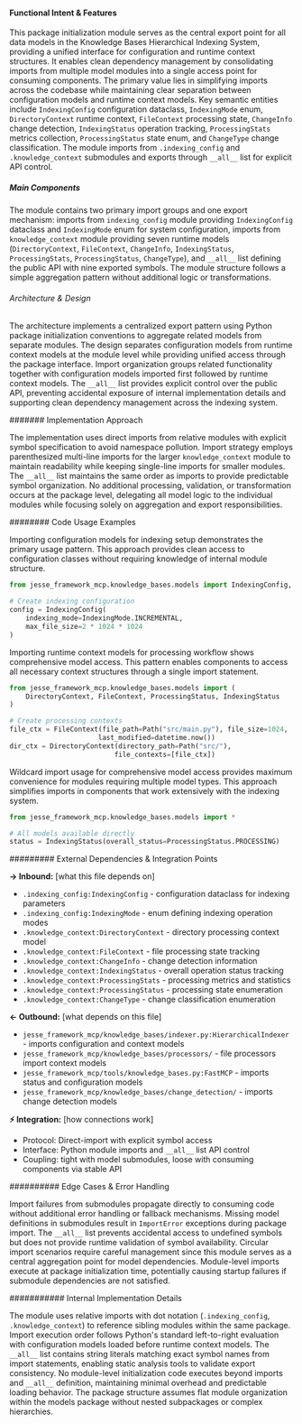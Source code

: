 <!-- CACHE_METADATA_START -->
<!-- Source File: {PROJECT_ROOT}/jesse-framework-mcp/jesse_framework_mcp/knowledge_bases/models/__init__.py -->
<!-- Cached On: 2025-07-04T08:19:53.316312 -->
<!-- Source Modified: 2025-07-01T13:06:29.862746 -->
<!-- Cache Version: 1.0 -->
<!-- CACHE_METADATA_END -->

#### Functional Intent & Features

This package initialization module serves as the central export point for all data models in the Knowledge Bases Hierarchical Indexing System, providing a unified interface for configuration and runtime context structures. It enables clean dependency management by consolidating imports from multiple model modules into a single access point for consuming components. The primary value lies in simplifying imports across the codebase while maintaining clear separation between configuration models and runtime context models. Key semantic entities include `IndexingConfig` configuration dataclass, `IndexingMode` enum, `DirectoryContext` runtime context, `FileContext` processing state, `ChangeInfo` change detection, `IndexingStatus` operation tracking, `ProcessingStats` metrics collection, `ProcessingStatus` state enum, and `ChangeType` change classification. The module imports from `.indexing_config` and `.knowledge_context` submodules and exports through `__all__` list for explicit API control.

##### Main Components

The module contains two primary import groups and one export mechanism: imports from `indexing_config` module providing `IndexingConfig` dataclass and `IndexingMode` enum for system configuration, imports from `knowledge_context` module providing seven runtime models (`DirectoryContext`, `FileContext`, `ChangeInfo`, `IndexingStatus`, `ProcessingStats`, `ProcessingStatus`, `ChangeType`), and `__all__` list defining the public API with nine exported symbols. The module structure follows a simple aggregation pattern without additional logic or transformations.

###### Architecture & Design

The architecture implements a centralized export pattern using Python package initialization conventions to aggregate related models from separate modules. The design separates configuration models from runtime context models at the module level while providing unified access through the package interface. Import organization groups related functionality together with configuration models imported first followed by runtime context models. The `__all__` list provides explicit control over the public API, preventing accidental exposure of internal implementation details and supporting clean dependency management across the indexing system.

####### Implementation Approach

The implementation uses direct imports from relative modules with explicit symbol specification to avoid namespace pollution. Import strategy employs parenthesized multi-line imports for the larger `knowledge_context` module to maintain readability while keeping single-line imports for smaller modules. The `__all__` list maintains the same order as imports to provide predictable symbol organization. No additional processing, validation, or transformation occurs at the package level, delegating all model logic to the individual modules while focusing solely on aggregation and export responsibilities.

######## Code Usage Examples

Importing configuration models for indexing setup demonstrates the primary usage pattern. This approach provides clean access to configuration classes without requiring knowledge of internal module structure.

```python
from jesse_framework_mcp.knowledge_bases.models import IndexingConfig, IndexingMode

# Create indexing configuration
config = IndexingConfig(
    indexing_mode=IndexingMode.INCREMENTAL,
    max_file_size=2 * 1024 * 1024
)
```

Importing runtime context models for processing workflow shows comprehensive model access. This pattern enables components to access all necessary context structures through a single import statement.

```python
from jesse_framework_mcp.knowledge_bases.models import (
    DirectoryContext, FileContext, ProcessingStatus, IndexingStatus
)

# Create processing contexts
file_ctx = FileContext(file_path=Path("src/main.py"), file_size=1024, 
                      last_modified=datetime.now())
dir_ctx = DirectoryContext(directory_path=Path("src/"), 
                          file_contexts=[file_ctx])
```

Wildcard import usage for comprehensive model access provides maximum convenience for modules requiring multiple model types. This approach simplifies imports in components that work extensively with the indexing system.

```python
from jesse_framework_mcp.knowledge_bases.models import *

# All models available directly
status = IndexingStatus(overall_status=ProcessingStatus.PROCESSING)
```

######### External Dependencies & Integration Points

**→ Inbound:** [what this file depends on]
- `.indexing_config:IndexingConfig` - configuration dataclass for indexing parameters
- `.indexing_config:IndexingMode` - enum defining indexing operation modes
- `.knowledge_context:DirectoryContext` - directory processing context model
- `.knowledge_context:FileContext` - file processing state tracking
- `.knowledge_context:ChangeInfo` - change detection information
- `.knowledge_context:IndexingStatus` - overall operation status tracking
- `.knowledge_context:ProcessingStats` - processing metrics and statistics
- `.knowledge_context:ProcessingStatus` - processing state enumeration
- `.knowledge_context:ChangeType` - change classification enumeration

**← Outbound:** [what depends on this file]
- `jesse_framework_mcp/knowledge_bases/indexer.py:HierarchicalIndexer` - imports configuration and context models
- `jesse_framework_mcp/knowledge_bases/processors/` - file processors import context models
- `jesse_framework_mcp/tools/knowledge_bases.py:FastMCP` - imports status and configuration models
- `jesse_framework_mcp/knowledge_bases/change_detection/` - imports change detection models

**⚡ Integration:** [how connections work]
- Protocol: Direct-import with explicit symbol access
- Interface: Python module imports and `__all__` list API control
- Coupling: tight with model submodules, loose with consuming components via stable API

########## Edge Cases & Error Handling

Import failures from submodules propagate directly to consuming code without additional error handling or fallback mechanisms. Missing model definitions in submodules result in `ImportError` exceptions during package import. The `__all__` list prevents accidental access to undefined symbols but does not provide runtime validation of symbol availability. Circular import scenarios require careful management since this module serves as a central aggregation point for model dependencies. Module-level imports execute at package initialization time, potentially causing startup failures if submodule dependencies are not satisfied.

########### Internal Implementation Details

The module uses relative imports with dot notation (`.indexing_config`, `.knowledge_context`) to reference sibling modules within the same package. Import execution order follows Python's standard left-to-right evaluation with configuration models loaded before runtime context models. The `__all__` list contains string literals matching exact symbol names from import statements, enabling static analysis tools to validate export consistency. No module-level initialization code executes beyond imports and `__all__` definition, maintaining minimal overhead and predictable loading behavior. The package structure assumes flat module organization within the models package without nested subpackages or complex hierarchies.